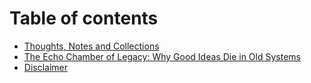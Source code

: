 # Table of contents

* [Thoughts, Notes and Collections](README.md)
* [The Echo Chamber of Legacy: Why Good Ideas Die in Old Systems](<Legacy Systems A Culture of Friction.md>)
* [Disclaimer](<README (1).md>)
